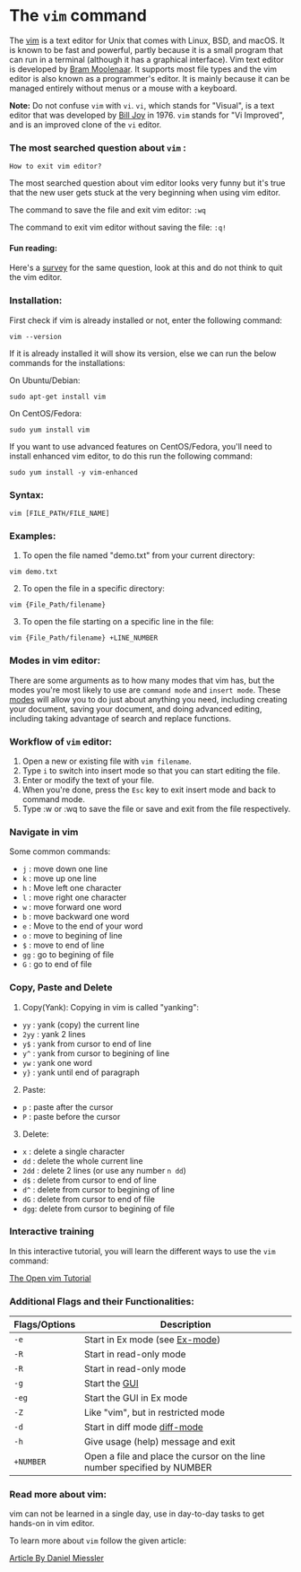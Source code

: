 # The `vim` command

The [vim](https://www.vim.org/) is a text editor for Unix that comes with Linux, BSD, and macOS. It is known to be fast and powerful, partly because it is a small program that can run in a terminal (although it has a graphical interface). 
Vim text editor is developed by [Bram Moolenaar](https://en.wikipedia.org/wiki/Bram_Moolenaar). It supports most file types and the vim editor is also known as a programmer's editor. It is mainly because it can be managed entirely without menus or a mouse with a keyboard.

**Note:** Do not confuse `vim` with `vi`. `vi`, which stands for "Visual", is a text editor that was developed by [Bill Joy](https://en.wikipedia.org/wiki/Bill_Joy) in 1976. `vim` stands for "Vi Improved", and is an improved clone of the `vi` editor.

### The most searched question about ```vim``` :
``How to exit vim editor?``

The most searched question about vim editor looks very funny but it's true that the new user gets stuck at the very beginning when using vim editor.

The command to save the file and exit vim editor: ```:wq```

The command to exit vim editor without saving the file: ```:q!```

#### Fun reading:
Here's a [survey](https://stackoverflow.blog/2017/05/23/stack-overflow-helping-one-million-developers-exit-vim/) for the same question, look at this and do not think to quit the vim editor.

### Installation:
First check if vim is already installed or not, enter the following command:
```
vim --version
```
If it is already installed it will show its version, else we can run the below commands for the installations:

On Ubuntu/Debian:

```
sudo apt-get install vim
```

On CentOS/Fedora:

```
sudo yum install vim
```
If you want to use advanced features on CentOS/Fedora, you'll need to install enhanced vim editor, to do this run the following command:

```
sudo yum install -y vim-enhanced
```

### Syntax:

```
vim [FILE_PATH/FILE_NAME]
```

### Examples:

1. To open the file named "demo.txt" from your current directory:

```
vim demo.txt
```

2. To open the file in a specific directory:

```
vim {File_Path/filename}
```

3. To open the file starting on a specific line in the file:

```
vim {File_Path/filename} +LINE_NUMBER
```
### Modes in vim editor: 
There are some arguments as to how many modes that vim has, but the modes you're most likely to use are ```command mode``` and ```insert mode```. These [modes](https://www.freecodecamp.org/news/vim-editor-modes-explained/) will allow you to do just about anything you need, including creating your document, saving your document, and doing advanced editing, including taking advantage of search and replace functions.

### Workflow of `vim` editor:
1. Open a new or existing file with ```vim filename```.
2. Type ```i``` to switch into insert mode so that you can start editing the file.
3. Enter or modify the text of your file.
4. When you're done, press the ```Esc``` key to exit insert mode and back to command mode.
5. Type :w or :wq to save the file or save and exit from the file respectively.

### Navigate in vim
Some common commands:

- `j` : move down one line
- `k` : move up one line
- `h` : Move left one character
- `l` : move right one character
- `w` : move forward one word
- `b` : move backward one word
- `e` : Move to the end of your word
- `o` : move to begining of line
- `$` : move to end of line
- `gg` : go to begining of file
- `G` : go to end of file

### Copy, Paste and Delete
1. Copy(Yank):
Copying in vim is called "yanking":

- `yy` : yank (copy) the current line
- `2yy` : yank 2 lines
- `y$` : yank from cursor to end of line
- `y^` : yank from cursor to begining of line
- `yw` : yank one word
- `y}` : yank until end of paragraph

2. Paste:

- `p` : paste after the cursor
- `P` : paste before the cursor

3. Delete:

- `x` : delete a single character
- `dd` : delete the whole current line
- `2dd` : delete 2 lines (or use any number `n dd`)
- `d$` : delete from cursor to end of line
- `d^` : delete from cursor to begining of line
- `dG` : delete from cursor to end of file
- `dgg`:  delete from cursor to begining of file

### Interactive training

In this interactive tutorial, you will learn the different ways to use the `vim` command:

[The Open vim Tutorial](https://www.openvim.com/)

### Additional Flags and their Functionalities:

|**Flags/Options**  |<center>**Description**</center>   |
|:---|:---|
|`-e`|Start in Ex mode (see [Ex-mode](http://vimdoc.sourceforge.net/htmldoc/intro.html#Ex-mode))|
|`-R`|Start in read-only mode|
|`-R`|Start in read-only mode|
|`-g`|Start the [GUI](http://vimdoc.sourceforge.net/htmldoc/gui.html#GUI)|
|`-eg`|Start the GUI in Ex mode|
|`-Z`|Like "vim", but in restricted mode|
|`-d`|Start in diff mode [diff-mode](http://vimdoc.sourceforge.net/htmldoc/diff.html#diff-mode)|
|`-h`|Give usage (help) message and exit|
|`+NUMBER`|Open a file and place the cursor on the line number specified by NUMBER|

### Read more about vim: 

vim can not be learned in a single day, use in day-to-day tasks to get hands-on in vim editor.

To learn more about ```vim``` follow the given article:

[Article By Daniel Miessler](https://danielmiessler.com/study/vim/) 

